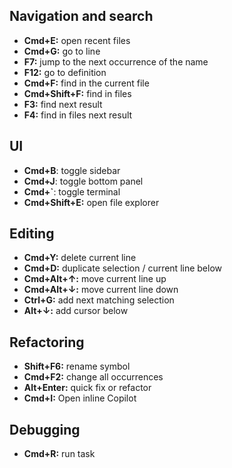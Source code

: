 ## Navigation and search

- **Cmd+E:** open recent files
- **Cmd+G:** go to line
- **F7:** jump to the next occurrence of the name
- **F12:** go to definition
- **Cmd+F:** find in the current file
- **Cmd+Shift+F:** find in files
- **F3:** find next result
- **F4:** find in files next result

## UI

- **Cmd+B**: toggle sidebar
- **Cmd+J**: toggle bottom panel
- **Cmd+`**: toggle terminal
- **Cmd+Shift+E:** open file explorer

## Editing

- **Cmd+Y:** delete current line
- **Cmd+D:** duplicate selection / current line below
- **Cmd+Alt+↑:** move current line up
- **Cmd+Alt+↓:** move current line down
- **Ctrl+G:** add next matching selection
- **Alt+↓:** add cursor below

## Refactoring

- **Shift+F6:** rename symbol
- **Cmd+F2:** change all occurrences
- **Alt+Enter:** quick fix or refactor
- **Cmd+I:** Open inline Copilot

## Debugging

- **Cmd+R:** run task
